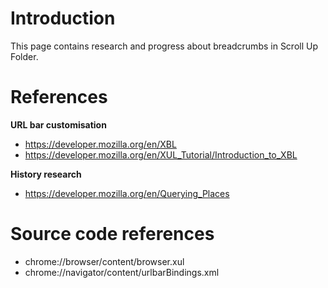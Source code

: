 # Introduction #

This page contains research and progress about breadcrumbs in Scroll Up Folder.


# References #

**URL bar customisation**
  * https://developer.mozilla.org/en/XBL
  * https://developer.mozilla.org/en/XUL_Tutorial/Introduction_to_XBL

**History research**
  * https://developer.mozilla.org/en/Querying_Places


# Source code references #
  * chrome://browser/content/browser.xul
  * chrome://navigator/content/urlbarBindings.xml